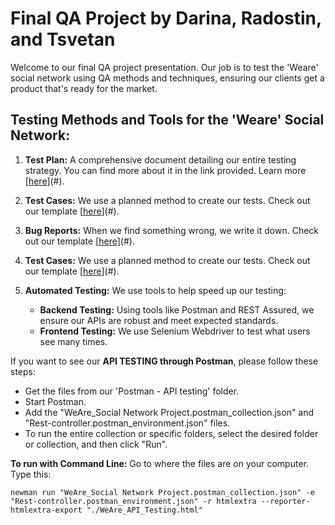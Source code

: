 # Final QA Project by Darina, Radostin, and Tsvetan

Welcome to our final QA project presentation. Our job is to test the 'Weare' social network using QA methods and techniques, ensuring our clients get a product that's ready for the market.

## Testing Methods and Tools for the 'Weare' Social Network:

1. **Test Plan:**
   A comprehensive document detailing our entire testing strategy. You can find more about it in the link provided. Learn more [[here](https://docs.google.com/document/d/1qusFY8wjJVw9leNYCJ7APmfFNE0kEHXNIHZeShnHOB4/edit#heading=h.ko13e0l973xx)](#).

2. **Test Cases:**
   We use a planned method to create our tests. Check out our template [[here](https://docs.google.com/document/d/1YDBI0sy6ODsjIGpJVKsuTKlMj6wY28wweYQ9745Uajk/edit)](#).

3. **Bug Reports:**
   When we find something wrong, we write it down. Check out our template [[here](https://docs.google.com/document/d/1v188BdkWdBaDQyoSngY2v4bKK9Iwz23AxYw_GooJ2b0/edit)](#).

2. **Test Cases:**
   We use a planned method to create our tests. Check out our template [[here](https://docs.google.com/document/d/1YDBI0sy6ODsjIGpJVKsuTKlMj6wY28wweYQ9745Uajk/edit)](#).
   
5. **Automated Testing:**
   We use tools to help speed up our testing:
   - **Backend Testing:** Using tools like Postman and REST Assured, we ensure our APIs are robust and meet expected standards.
   - **Frontend Testing:** We use Selenium Webdriver to test what users see many times.
  

     

If you want to see our **API TESTING through Postman**, please follow these steps:

- Get the files from our 'Postman - API testing' folder.
- Start Postman.
- Add the "WeAre_Social Network Project.postman_collection.json" and "Rest-controller.postman_environment.json" files.
- To run the entire collection or specific folders, select the desired folder or collection, and then click "Run".


**To run with Command Line:**
Go to where the files are on your computer. Type this:
```shell
newman run "WeAre_Social Network Project.postman_collection.json" -e "Rest-controller.postman_environment.json" -r htmlextra --reporter-htmlextra-export "./WeAre_API_Testing.html"




